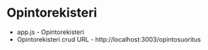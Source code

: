 # Opintorekisteri

* app.js - Opintorekisteri
* Opintorekisteri crud URL - http://localhost:3003/opintosuoritus